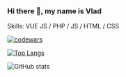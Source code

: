 ### Hi there 👋, my name is Vlad

Skills: VUE JS / PHP / JS / HTML / CSS



[![codewars](https://www.codewars.com/users/saliyy/badges/large)](https://www.codewars.com/users/saliyy)   


[![Top Langs](https://github-readme-stats.vercel.app/api/top-langs/?username=saliyy)](https://github.com/anuraghazra/github-readme-stats)

![GitHub stats](https://github-readme-stats.vercel.app/api?username=saliyy&show_icons=true&count_private=true)  

